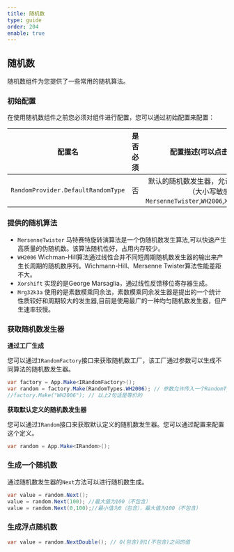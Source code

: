 ```yaml
---
title: 随机数
type: guide
order: 204
enable: true
---
```


## 随机数

随机数组件为您提供了一些常用的随机算法。

### 初始配置

在使用随机数组件之前您必须对组件进行配置，您可以通过初始配置来配置：

| 配置名                              | 是否必须 | 配置描述(可以点击查看详细)                 |
| ---------------------------------- |:------:|:--------------------------------------:|
| `RandomProvider.DefaultRandomType` | 否      | 默认的随机数发生器，允许输入以下字符串（大小写敏感）：`MersenneTwister`,`WH2006`,`Xorshift`,`Mrg32k3a`  |

### 提供的随机算法

- `MersenneTwister` 马特赛特旋转演算法是一个伪随机数发生算法,可以快速产生高质量的伪随机数。该算法随机性好，占用内存较少。
- `WH2006` Wichman-Hill算法通过线性合并不同短周期随机数发生器的输出来产生长周期的随机数序列。Wichmann-Hill、Mersenne Twister算法性能差距不大。
- `Xorshift` 实现的是George Marsaglia，通过线性反馈移位寄存器生成。
- `Mrg32k3a` 使用的是素数模乘同余法，素数模乘同余发生器是提出的一个统计性质较好和周期较大的发生器,目前是使用最广的一种均匀随机数发生器，但产生速率较慢。

### 获取随机数发生器

**通过工厂生成**

您可以通过`IRandomFactory`接口来获取随机数工厂，该工厂通过参数可以生成不同算法的随机数发生器。

```csharp
var factory = App.Make<IRandomFactory>();
var random = factory.Make(RandomTypes.WH2006); // 参数允许传入一个RandomTypes或者字符串
//factory.Make("WH2006"); // 以上2句话是等价的
```

**获取默认定义的随机数发生器**

您可以通过`IRandom`接口来获取默认定义的随机数发生器。您可以通过配置来配置这个定义。

```csharp
var random = App.Make<IRandom>();
```

### 生成一个随机数

通过随机数发生器的`Next`方法可以进行随机数生成。

```csharp
var value = random.Next();
value = random.Next(100); //最大值为100（不包含）
value = random.Next(0,100);//最小值为0（包含），最大值为100（不包含）
```

### 生成浮点随机数

```csharp
var value = random.NextDouble(); // 0(包含)到1(不包含)之间的值
```
